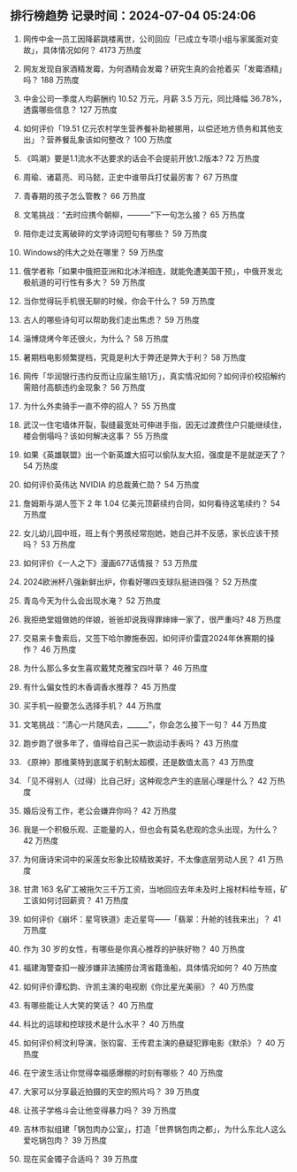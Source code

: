 
## 排行榜趋势 记录时间：2024-07-04 05:24:06
  
  1. 网传中金一员工因降薪跳楼离世，公司回应「已成立专项小组与家属面对变故」，具体情况如何？ 4173 万热度
    
  2. 网友发现自家酒精发霉，为何酒精会发霉？研究生真的会抢着买「发霉酒精」吗？ 188 万热度
    
  3. 中金公司一季度人均薪酬约 10.52 万元，月薪 3.5 万元，同比降幅 36.78%，透露哪些信息？ 127 万热度
    
  4. 如何评价「19.51 亿元农村学生营养餐补助被挪用，以偿还地方债务和其他支出」？营养餐乱象该如何整改？ 100 万热度
    
  5. 《鸣潮》要是1.1流水不达要求的话会不会提前开放1.2版本? 72 万热度
    
  6. 周瑜、诸葛亮、司马懿，正史中谁带兵打仗最厉害？ 67 万热度
    
  7. 青春期的孩子怎么管教？ 66 万热度
    
  8. 文笔挑战：“去时应携今朝柳，———”下一句怎么接？ 65 万热度
    
  9. 陪你走过支离破碎的文学诗词短句有哪些？ 59 万热度
    
  10. Windows的伟大之处在哪里？ 59 万热度
    
  11. 俄学者称「如果中俄把亚洲和北冰洋相连，就能免遭美国干预」，中俄开发北极航道的可行性有多大？ 59 万热度
    
  12. 当你觉得玩手机很无聊的时候，你会干什么？ 59 万热度
    
  13. 古人的哪些诗句可以帮助我们走出焦虑？ 59 万热度
    
  14. 淄博烧烤今年还很火，为什么？ 58 万热度
    
  15. 暑期档电影频繁提档，究竟是利大于弊还是弊大于利？ 58 万热度
    
  16. 网传「华润银行违约反而让应届生赔1万」，真实情况如何？如何评价校招解约需赔付高额违约金现象？ 56 万热度
    
  17. 为什么外卖骑手一直不停的招人？ 55 万热度
    
  18. 武汉一住宅墙体开裂，裂缝最宽处可伸进手指，因无过渡费住户只能继续住，楼会倒塌吗？该如何解决这事？ 55 万热度
    
  19. 如果《英雄联盟》出一个新英雄大招可以偷队友大招，强度是不是就逆天了？ 54 万热度
    
  20. 如何评价英伟达 NVIDIA 的总裁黄仁勋？ 54 万热度
    
  21. 詹姆斯与湖人签下 2 年 1.04 亿美元顶薪续约合同，如何看待这笔续约？ 54 万热度
    
  22. 女儿幼儿园中班，班上有个男孩经常抱她，她自己并不反感，家长应该干预吗？ 53 万热度
    
  23. 如何评价《一人之下》漫画677话情报？ 53 万热度
    
  24. 2024欧洲杯八强新鲜出炉，你看好哪四支球队挺进四强？ 52 万热度
    
  25. 青岛今天为什么会出现水淹？ 52 万热度
    
  26. 我拒绝堂姐做她的伴娘，爸爸却说我得罪婶婶一家了，很严重吗? 48 万热度
    
  27. 交易来卡鲁索后，又签下哈尔滕施泰因，如何评价雷霆2024年休赛期的操作？ 46 万热度
    
  28. 为什么那么多女生喜欢戴梵克雅宝四叶草？ 46 万热度
    
  29. 有什么偏女性的木香调香水推荐？ 45 万热度
    
  30. 买手机一般要怎么选择手机？ 44 万热度
    
  31. 文笔挑战：“清心一片随风去，______”，你会怎么接下一句？ 44 万热度
    
  32. 跑步跑了很多年了，值得给自己买一款运动手表吗？ 43 万热度
    
  33. 《原神》那维莱特到底属于机制太超模，还是数值太高？ 43 万热度
    
  34. 「见不得别人（过得）比自己好」这种观念产生的底层心理是什么？ 42 万热度
    
  35. 婚后没有工作，老公会嫌弃你吗？ 42 万热度
    
  36. 我是一个积极乐观、正能量的人，但也会有莫名悲观的念头出现，为什么？ 42 万热度
    
  37. 为何唐诗宋词中的采莲女形象比较精致美好，不太像底层劳动人民？ 41 万热度
    
  38. 甘肃 163 名矿工被拖欠三千万工资，当地回应去年未及时上报材料给专班，矿工该如何讨回薪资？ 41 万热度
    
  39. 如何评价《崩坏：星穹铁道》走近星穹——「翡翠：升舱的钱我来出」？ 41 万热度
    
  40. 作为 30 岁的女性，有哪些是你真心推荐的护肤好物？ 40 万热度
    
  41. 福建海警查扣一艘涉嫌非法捕捞台湾省籍渔船，具体情况如何？ 40 万热度
    
  42. 如何评价谭松韵、许凯主演的电视剧《你比星光美丽》？ 40 万热度
    
  43. 有哪些能让人大笑的笑话？ 40 万热度
    
  44. 科比的运球和控球技术是什么水平？ 40 万热度
    
  45. 如何评价柯汶利导演，张钧甯、王传君主演的悬疑犯罪电影《默杀》？ 40 万热度
    
  46. 在宁波生活让你觉得幸福感爆棚的时刻有哪些？ 40 万热度
    
  47. 大家可以分享最近拍摄的天空的照片吗？ 39 万热度
    
  48. 让孩子学格斗会让他变得暴力吗？ 39 万热度
    
  49. 吉林市拟组建「锅包肉办公室」，打造「世界锅包肉之都」，为什么东北人这么爱吃锅包肉？ 39 万热度
    
  50. 现在买金镯子合适吗？ 39 万热度
    